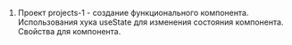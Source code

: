 1) Проект projects-1 - создание функционального компонента. Использования хука useState для изменения состояния компонента. Свойства для компонента. 

